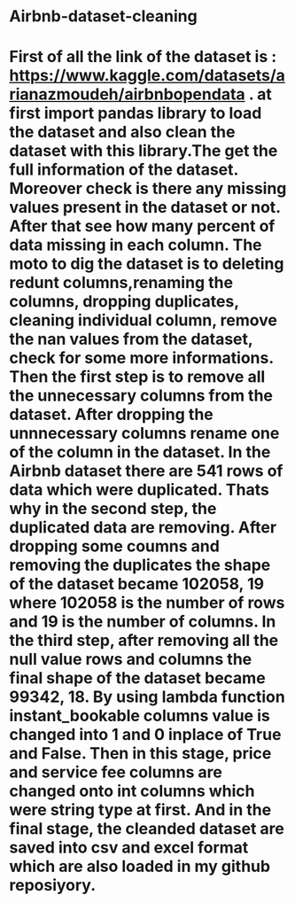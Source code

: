 # Airbnb-dataset-cleaning
# First of all the link of the dataset is : https://www.kaggle.com/datasets/arianazmoudeh/airbnbopendata . at first import pandas library to load the dataset and also clean the dataset with this library.The get the full information of the dataset. Moreover check is there any missing values present in the dataset or not. After that see how many percent of data missing in each column. The moto to dig the dataset is to deleting redunt columns,renaming the columns, dropping duplicates, cleaning individual column, remove the nan values from the dataset, check for some more informations. Then the first step is to remove all the unnecessary columns from the dataset. After dropping the unnnecessary columns rename one of the column in the dataset. In the Airbnb dataset there are 541 rows of data which were duplicated. Thats why in the second step, the duplicated data are removing. After dropping some coumns and removing the duplicates the shape of the dataset became 102058, 19 where 102058 is the number of rows and 19 is the number of columns. In the third step, after removing all the null value rows and columns the final shape of the dataset became 99342, 18. By using lambda function instant_bookable columns value is changed into 1 and 0 inplace of True and False. Then in this stage, price and service fee columns are changed onto int columns which were string type at first. And in the final stage, the cleanded dataset are saved into csv and excel format which are also loaded in my github reposiyory.
